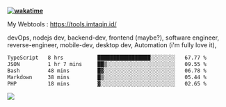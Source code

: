 **[![wakatime](https://wakatime.com/badge/user/87646243-158a-4241-a3cb-668e1fa2dbb8.svg)](https://wakatime.com/@87646243-158a-4241-a3cb-668e1fa2dbb8?style=plastic)**


My Webtools : https://tools.imtaqin.id/


devOps, nodejs dev, backend-dev, frontend (maybe?), software engineer, reverse-engineer, mobile-dev, desktop dev, Automation (i'm fully love it), 

<!--START_SECTION:waka-->

```txt
TypeScript   8 hrs           █████████████████░░░░░░░░   67.77 %
JSON         1 hr 7 mins     ██▒░░░░░░░░░░░░░░░░░░░░░░   09.55 %
Bash         48 mins         █▓░░░░░░░░░░░░░░░░░░░░░░░   06.78 %
Markdown     38 mins         █▒░░░░░░░░░░░░░░░░░░░░░░░   05.44 %
PHP          18 mins         ▓░░░░░░░░░░░░░░░░░░░░░░░░   02.65 %
```

<!--END_SECTION:waka-->

<img src="https://github-readme-activity-graph-fjqz177.vercel.app/graph?username=fdciabdul&theme=github-dark"/>
